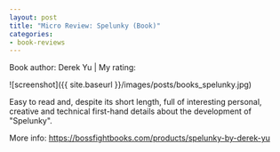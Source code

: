 ```yaml
---
layout: post
title: "Micro Review: Spelunky (Book)"
categories:
- book-reviews
---
```


<p>Book author: Derek Yu | My rating:&nbsp;&nbsp;<i class="fa fa-star"></i><i class="fa fa-star"></i><i class="fa fa-star"></i><i class="fa fa-star"></i><i class="fa fa-star-o"></i>
</p>
<!-- fa-star fa-star-o  fa-star-half-empty -->

![screenshot]({{ site.baseurl }}/images/posts/books_spelunky.jpg)


<p>Easy to read and, despite its short length, full of interesting personal, creative and technical first-hand details about the development of "Spelunky".</p>

<p>More info: <a href="https://bossfightbooks.com/products/spelunky-by-derek-yu">https://bossfightbooks.com/products/spelunky-by-derek-yu</a><p>




